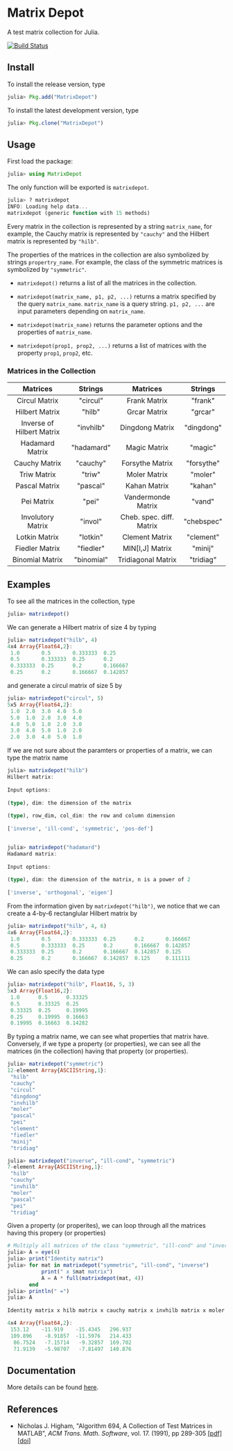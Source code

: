 # Matrix Depot 

A test matrix collection for Julia.

[![Build Status](https://travis-ci.org/weijianzhang/MatrixDepot.jl.svg?branch=master)](https://travis-ci.org/weijianzhang/MatrixDepot.jl)

  
## Install

To install the release version, type

```julia
julia> Pkg.add("MatrixDepot")
```
To install the latest development version, type

```julia
julia> Pkg.clone("MatrixDepot")
```

## Usage

First load the package:

```julia
julia> using MatrixDepot
```

The only function will be exported is `matrixdepot`.

```julia
julia> ? matrixdepot
INFO: Loading help data...
matrixdepot (generic function with 15 methods)
```

Every matrix in the collection is represented by a string `matrix_name`, for
example, the Cauchy matrix is represented by `"cauchy"` and the Hilbert matrix
is represented by `"hilb"`.

The properties of the matrices in the collection are also symbolized by strings
`propertry_name`. For example, the class of the symmetric matrices is symbolized
by `"symmetric"`.

* `matrixdepot()` returns a list of all the matrices in the collection.

* `matrixdepot(matrix_name, p1, p2, ...)` returns a matrix specified by the
query `matrix_name`. `matrix_name` is a query string. `p1, p2, ...` are input
parameters depending on `matrix_name`.

* `matrixdepot(matrix_name)` returns the parameter options and the properties of
`matrix_name`.

* `matrixdepot(prop1, prop2, ...)` returns a list of matrices with the property
`prop1`, `prop2`, etc.

### Matrices in the Collection

| Matrices                  | Strings   | Matrices                 | Strings   |
|:-------------------------:|:---------:|:------------------------:|:---------:|
| Circul Matrix             | "circul"  | Frank Matrix             | "frank"   | 
| Hilbert Matrix            | "hilb"    | Grcar Matrix             | "grcar"   |
| Inverse of Hilbert Matrix | "invhilb" | Dingdong Matrix          | "dingdong"|
| Hadamard Matrix           | "hadamard"| Magic Matrix             | "magic"   |
| Cauchy Matrix             | "cauchy"  | Forsythe Matrix          | "forsythe"|
| Triw Matrix               | "triw"    | Moler Matrix             | "moler"   |
| Pascal Matrix             | "pascal"  | Kahan Matrix             | "kahan"   |
| Pei Matrix                | "pei"     | Vandermonde Matrix       | "vand"    |
| Involutory Matrix         | "invol"   | Cheb. spec. diff. Matrix | "chebspec"| 
| Lotkin Matrix             | "lotkin"  | Clement Matrix           | "clement" |
| Fiedler Matrix            | "fiedler" | MIN[I,J] Matrix          | "minij"   |
| Binomial Matrix           | "binomial"| Tridiagonal Matrix       | "tridiag" |

## Examples

To see all the matrices in the collection, type

```julia
julia> matrixdepot()
```

We can generate a Hilbert matrix of size 4 by typing

```julia
julia> matrixdepot("hilb", 4)
4x4 Array{Float64,2}:
 1.0       0.5       0.333333  0.25    
 0.5       0.333333  0.25      0.2     
 0.333333  0.25      0.2       0.166667
 0.25      0.2       0.166667  0.142857
```

and generate a circul matrix of size 5 by

```julia
julia> matrixdepot("circul", 5)
5x5 Array{Float64,2}:
 1.0  2.0  3.0  4.0  5.0
 5.0  1.0  2.0  3.0  4.0
 4.0  5.0  1.0  2.0  3.0
 3.0  4.0  5.0  1.0  2.0
 2.0  3.0  4.0  5.0  1.0
```

If we are not sure about the paramters or properties of a matrix, we can type
the matrix name

```julia
julia> matrixdepot("hilb")
Hilbert matrix: 
                  
Input options: 
                  
(type), dim: the dimension of the matrix
                  
(type), row_dim, col_dim: the row and column dimension 
                  
['inverse', 'ill-cond', 'symmetric', 'pos-def']


julia> matrixdepot("hadamard")
Hadamard matrix: 
                  
Input options: 
                  
(type), dim: the dimension of the matrix, n is a power of 2 
                  
['inverse', 'orthogonal', 'eigen']
```

From the information given by `matrixdepot("hilb")`, we notice that we
can create a 4-by-6 rectanglular Hilbert matrix by

```julia
julia> matrixdepot("hilb", 4, 6)
4x6 Array{Float64,2}:
 1.0       0.5       0.333333  0.25      0.2       0.166667
 0.5       0.333333  0.25      0.2       0.166667  0.142857
 0.333333  0.25      0.2       0.166667  0.142857  0.125   
 0.25      0.2       0.166667  0.142857  0.125     0.111111
```

We can aslo specify the data type

```julia
julia> matrixdepot("hilb", Float16, 5, 3)
5x3 Array{Float16,2}:
 1.0      0.5      0.33325
 0.5      0.33325  0.25   
 0.33325  0.25     0.19995
 0.25     0.19995  0.16663
 0.19995  0.16663  0.14282
```

By typing a matrix name, we can see what properties that matrix have.
Conversely, if we type a property (or properties), we can see all the 
matrices (in the collection) having that property (or properties).

```julia
julia> matrixdepot("symmetric")
12-element Array{ASCIIString,1}:
 "hilb"    
 "cauchy"  
 "circul"  
 "dingdong"
 "invhilb" 
 "moler"   
 "pascal"  
 "pei"     
 "clement" 
 "fiedler" 
 "minij"   
 "tridiag" 

julia> matrixdepot("inverse", "ill-cond", "symmetric")
7-element Array{ASCIIString,1}:
 "hilb"   
 "cauchy" 
 "invhilb"
 "moler"  
 "pascal" 
 "pei"    
 "tridiag"
```  

Given a property (or properites), we can loop through all the matrices 
having this propery (or properties)

```julia
# Multiply all matrices of the class "symmetric", "ill-cond" and "inverse".
julia> A = eye(4)
julia> print("Identity matrix")
julia> for mat in matrixdepot("symmetric", "ill-cond", "inverse")
           print(" x $mat matrix")
           A = A * full(matrixdepot(mat, 4))
       end
julia> println(" =")
julia> A
   
Identity matrix x hilb matrix x cauchy matrix x invhilb matrix x moler matrix x pascal matrix x pei matrix x tridiag matrix =

4x4 Array{Float64,2}:
 153.12    -11.919    -15.4345   296.937
 109.896    -8.91857  -11.5976   214.433
  86.7524   -7.15714   -9.32857  169.702
  71.9139   -5.98707   -7.81497  140.876 
```

## Documentation

More details can be found [here](http://nbviewer.ipython.org/github/weijianzhang/MatrixDepot.jl/blob/master/doc/juliadoc.ipynb).

## References

- Nicholas J. Higham,
  "Algorithm 694, A Collection of Test Matrices in MATLAB",
  *ACM Trans. Math. Software*,
  vol. 17. (1991), pp 289-305
  [[pdf]](http://www.maths.manchester.ac.uk/~higham/narep/narep172.pdf)
  [[doi]](https://dx.doi.org/10.1145/114697.116805)